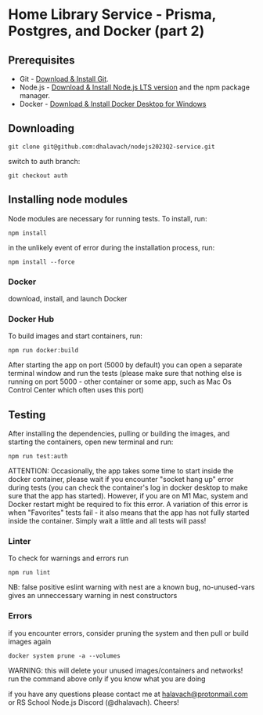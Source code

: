 # Home Library Service - Prisma, Postgres, and Docker (part 2)

## Prerequisites

- Git - [Download & Install Git](https://git-scm.com/downloads).
- Node.js - [Download & Install Node.js LTS version](https://nodejs.org/en/download/) and the npm package manager.
- Docker - [Download & Install Docker Desktop for Windows](https://docs.docker.com/desktop/install/windows-install/)

## Downloading

```
git clone git@github.com:dhalavach/nodejs2023Q2-service.git
```

switch to auth branch:

```
git checkout auth
```

## Installing node modules

Node modules are necessary for running tests. To install, run:

```
npm install
```
in the unlikely event of error during the installation process, run:

```
npm install --force
```

### Docker

download, install, and launch Docker

### Docker Hub

To build images and start containers, run:
```
npm run docker:build
```


After starting the app on port (5000 by default) you can open a separate terminal window and run the tests (please make sure that nothing else is running on port 5000 - other container or some app, such as Mac Os Control Center which often uses this port)

## Testing

After installing the dependencies, pulling or building the images, and starting the containers, open new terminal and run:

```
npm run test:auth
```

ATTENTION: Occasionally, the app takes some time to start inside the docker container, please wait if you encounter "socket hang up" error during tests (you can check the container's log in docker desktop to make sure that the app has started). However, if you are on M1 Mac, system and Docker restart might be required to fix this error. A variation of this error is when "Favorites" tests fail - it also means that the app has not fully started inside the container. Simply wait a little and all tests will pass! 


### Linter

To check for warnings and errors run

```
npm run lint
```

NB: false positive eslint warning with nest are a known bug, no-unused-vars gives an unneccessary warning in nest constructors

### Errors

if you encounter errors, consider pruning the system and then pull or build images again

```
docker system prune -a --volumes
```

WARNING: this will delete your unused images/containers and networks! run the command above only if you know what you are doing

if you have any questions please contact me at halavach@protonmail.com or RS School Node.js Discord (@dhalavach). Cheers!
